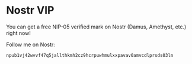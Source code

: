 # Nostr VIP

You can get a free NIP-05 verified mark on Nostr (Damus, Amethyst, etc.) right now!

Follow me on Nostr:

```
npub1vj42wvvf47q5jallthkmh2cz9hcrpuwhmulxxpavav0amvcdlprsds03ln
```

